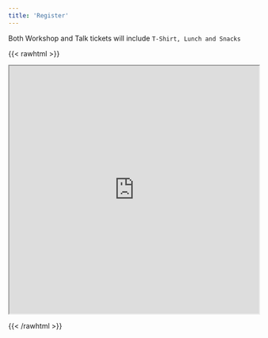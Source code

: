 ```yaml
---
title: 'Register'
---
```


Both Workshop and Talk tickets will include `T-Shirt, Lunch and Snacks`


{{< rawhtml >}}

<iframe src="https://konfhub.com/widget/javafest-2024?desc=false&secondaryBg=F7F7F7&ticketBg=F7F7F7&borderCl=F7F7F7&bg=FFFFFF&fontColor=572148&ticketCl=572148&btnColor=fb5850&fontFamily=Prompt&borderRadius=10" id="konfhub-widget" title="Register for JavaFest 2024" width="100%" height="500"></iframe>

{{< /rawhtml >}}
